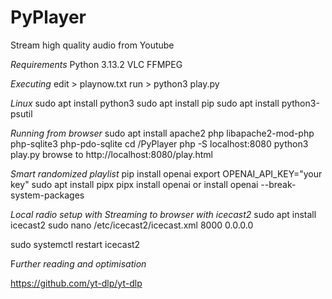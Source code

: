 # PyPlayer
Stream high quality audio from Youtube

*Requirements*
Python 3.13.2
VLC
FFMPEG

*Executing*
edit > playnow.txt
run > python3 play.py

*Linux*
sudo apt install python3
sudo apt install pip
sudo apt install python3-psutil

*Running from browser*
sudo apt install apache2 php libapache2-mod-php php-sqlite3 php-pdo-sqlite
cd /PyPlayer
php -S localhost:8080
python3 play.py
browse to http://localhost:8080/play.html

*Smart randomized playlist*
pip install openai
export OPENAI_API_KEY="your key"
sudo apt install pipx
pipx install openai
or
install openai --break-system-packages

*Local radio setup with Streaming to browser with icecast2*
sudo apt install icecast2
sudo nano /etc/icecast2/icecast.xml
<listen-socket>
  <port>8000</port>
  <bind-address>0.0.0.0</bind-address>
</listen-socket>

sudo systemctl restart icecast2

F*urther reading and optimisation*

https://github.com/yt-dlp/yt-dlp
